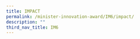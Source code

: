 ```yaml
---
title: IMPACT​
permalink: /minister-innovation-award/IM6/impact/
description: ""
third_nav_title: IM6
---
```

